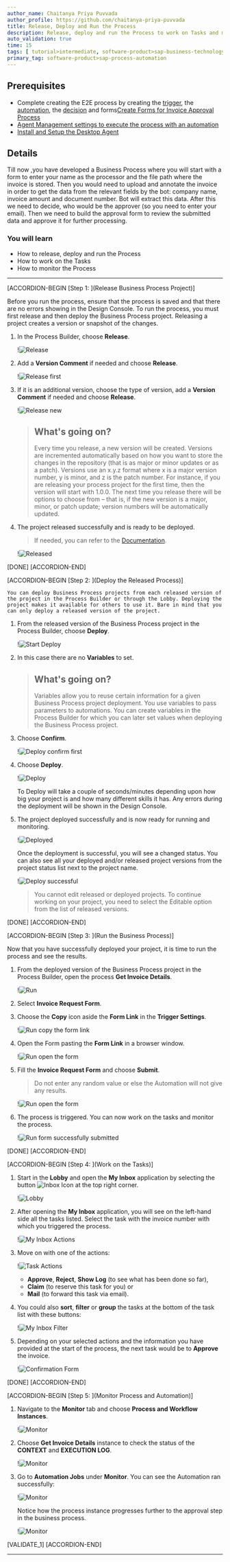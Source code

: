 ```yaml
---
author_name: Chaitanya Priya Puvvada
author_profile: https://github.com/chaitanya-priya-puvvada
title: Release, Deploy and Run the Process
description: Release, deploy and run the Process to work on Tasks and monitor the Process
auto_validation: true
time: 15
tags: [ tutorial>intermediate, software-product>sap-business-technology-platform, tutorial>free-tier]
primary_tag: software-product>sap-process-automation
---
```


## Prerequisites
-  Complete creating the E2E process by creating  the [trigger](spa-dox-create-process), the [automation](spa-dox-create-automation), the [decision](spa-dox-create-decision) and forms[Create Forms for Invoice Approval Process](spa-dox-forms)
- [Agent Management settings to execute the process with an automation](spa-run-agent-settings)
- [Install and Setup the Desktop Agent](spa-setup-desktop-agent)

## Details
Till now ,you have developed a Business Process where you will start with a form to enter your name as the processor and the file path where the invoice is stored. Then you would need to upload and annotate the invoice in order to get the data from the relevant fields by the bot: company name, invoice amount and document number. Bot will extract this data. After this we need to decide, who would be the approver (so you need to enter your email). Then we need to build the approval form to review the submitted data and approve it for further processing.

### You will learn
  - How to release, deploy and run the Process
  - How to work on the Tasks
  - How to monitor the Process

---

[ACCORDION-BEGIN [Step 1: ](Release Business Process Project)]

   Before you run the process, ensure that the process is saved and that there are no errors showing in the Design Console.
   To run the process, you must first release and then deploy the Business Process project. Releasing a project creates a version or snapshot of the changes.

1. In the Process Builder, choose **Release**.

    !![Release](01_Process_final.png)

2. Add a **Version Comment** if needed and choose **Release**.

    !![Release first](02_Release_first_version.png)

3. If it is an additional version, choose the type of version, add a **Version Comment** if needed and choose **Release**.

    !![Release new](02_Release_second_version.png)

    > ## What's going on?
    > Every time you release, a new version will be created. Versions are incremented automatically based on how you want to store the changes in the repository (that is as major or minor updates or as a patch). Versions use an x.y.z format where x is a major version number, y is minor, and z is the patch number. For instance, if you are releasing your process project for the first time, then the version will start with 1.0.0. The next time you release there will be options to choose from – that is, if the new version is a major, minor, or patch update; version numbers will be automatically updated.

4. The project released successfully and is ready to be deployed.

    > If needed, you can refer to the [Documentation](https://help.sap.com/viewer/DRAFT/d668fd319a104511b515d574782b497f/Dev/en-US/5ec3714e12ce487da35c009505eaf3a5.html).

    !![Released](03_Released_first_version.png)

[DONE]
[ACCORDION-END]

[ACCORDION-BEGIN [Step 2: ](Deploy the Released Process)]

    You can deploy Business Process projects from each released version of the project in the Process Builder or through the Lobby. Deploying the project makes it available for others to use it. Bare in mind that you can only deploy a released version of the project.

1. From the released version of the Business Process project in the Process Builder, choose **Deploy**.

    !![Start Deploy](01_Released_first_version.png)

2. In this case there are no **Variables** to set.

    > ## What's going on?
    > Variables allow you to reuse certain information for a given Business Process project deployment. You use variables to pass parameters to automations. You can create variables in the Process Builder for which you can later set values when deploying the Business Process project.

3. Choose **Confirm**.

    !![Deploy confirm  first](02_Deploy_first_version_confirm.png)

3. Choose **Deploy**.

    !![Deploy](02_Deploy_first_version_deploy.png)

    To Deploy will take a couple of seconds/minutes depending upon how big your project is and how many different skills it has. Any errors during the deployment will be shown in the Design Console.

4. The project deployed successfully and is now ready for running and monitoring.

    !![Deployed](03_Deployed_first_version.png)

    Once the deployment is successful, you will see a changed status. You can also see all your deployed and/or released project versions from the project status list next to the project name.

    !![Deploy successful](01_Deployed_process.png)

    > You cannot edit released or deployed projects. To continue working on your project, you need to select the Editable option from the list of released versions.

[DONE]
[ACCORDION-END]

[ACCORDION-BEGIN [Step 3: ](Run the Business Process)]

   Now that you have successfully deployed your project, it is time to run the process and see the results.

1. From the deployed version of the Business Process project in the Process Builder, open the process **Get Invoice Details**.

    !![Run](01_Open_Order_Processing.png)

2. Select **Invoice Request Form**.

3. Choose the **Copy** icon aside the **Form Link** in the **Trigger Settings**.

    !![Run copy the form link](02_Process_Start.png)

3. Open the Form pasting the **Form Link** in a browser window.

    !![Run open the form](03_Order_Processing_Form.png)

4. Fill the **Invoice Request Form** and choose **Submit**.

    > Do not enter any random value or else the Automation will not give any results.

    !![Run open the form](Form_Inputs.png)

5. The process is triggered. You can now work on the tasks and monitor the process.

    !![Run form successfully submitted](Run_inputs_2.png)

[DONE]
[ACCORDION-END]

[ACCORDION-BEGIN [Step 4: ](Work on the Tasks)]    

1. Start in the **Lobby** and open the **My Inbox** application by selecting the button ![Inbox Icon](02_Inbox_Icon.png) at the top right corner.

    !![Lobby](01_Lobby.png)

2. After opening the **My Inbox** application, you will see on the left-hand side all the tasks listed. Select the task with the invoice number with which you triggered the process.

    !![My Inbox Actions](03_MyInbox_Actions.png)

3. Move on with one of the actions:

    !![Task Actions](04_TaskActions.png)

      - **Approve**, **Reject**, **Show Log** (to see what has been done so far),
      - **Claim** (to reserve this task for you) or
      - **Mail** (to forward this task via email).

4. You could also **sort**, **filter** or **group** the tasks at the bottom of the task list with these buttons:

    !![My Inbox Filter](05_MyInbox_Filter.png)

5. Depending on your selected actions and the information you have provided at the start of the process, the next task would be to **Approve** the invoice.

    !![Confirmation Form](06_ConfirmationForm.png)

[DONE]
[ACCORDION-END]

[ACCORDION-BEGIN [Step 5: ](Monitor Process and Automation)]

1. Navigate to the **Monitor** tab and choose **Process and Workflow Instances**.

    !![Monitor](01_Monitor.png)

2. Choose **Get Invoice Details** instance to check the status of the **CONTEXT** and **EXECUTION LOG**.

    !![Monitor](02_Process_and_Workflow.png)

3. Go to **Automation Jobs** under **Monitor**.
   You can see the Automation ran successfully:

    !![Monitor](03_Automations_Jobs.png)

    Notice how the process instance progresses further to the approval step in the business process.

    !![Monitor](05_Monitor_Process_and_Workflow.png)

[VALIDATE_1]
[ACCORDION-END]

---
